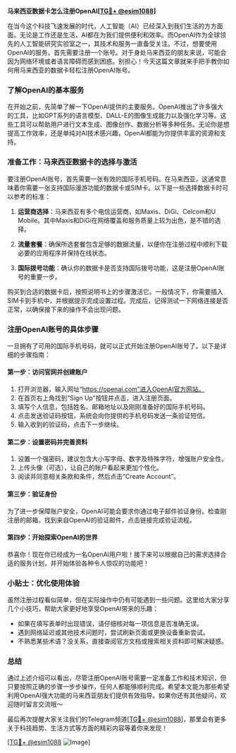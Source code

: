 **马来西亚数据卡怎么注册OpenAI[[TG💪+ @esim1088](https://t.me/s/esim1088)]**

在当今这个科技飞速发展的时代，人工智能（AI）已经深入到我们生活的方方面面。无论是工作还是生活，AI都在为我们提供便利和效率。而OpenAI作为全球领先的人工智能研究实验室之一，其技术和服务一直备受关注。不过，想要使用OpenAI的服务，首先需要注册一个账号。对于身处马来西亚的朋友来说，可能会因为网络环境或者语言障碍而感到困惑。别担心！今天这篇文章就来手把手教你如何用马来西亚的数据卡轻松注册OpenAI账号。

### 了解OpenAI的基本服务

在开始之前，先简单了解一下OpenAI提供的主要服务。OpenAI推出了许多强大的工具，比如GPT系列的语言模型、DALL-E的图像生成能力以及强化学习等。这些工具可以帮助用户进行文本生成、图像创作、数据分析等多种任务。无论你是想提高工作效率，还是单纯对AI技术感兴趣，OpenAI都能为你提供丰富的资源和支持。

### 准备工作：马来西亚数据卡的选择与激活

要注册OpenAI账号，首先需要一张有效的国际手机号码。在马来西亚，这通常意味着你需要一张支持国际漫游功能的数据卡或SIM卡。以下是一些选择数据卡时可以参考的标准：

1. **运营商选择**：马来西亚有多个电信运营商，如Maxis、DiGi、Celcom和U Mobile。其中Maxis和DiGi在网络覆盖和服务质量上较为出色，是不错的选择。
   
2. **流量套餐**：确保所选套餐包含足够的数据流量，以便你在注册过程中顺利下载必要的应用程序并保持在线状态。

3. **国际拨号功能**：确认你的数据卡是否支持国际拨号功能，这是注册OpenAI账号的重要一步。

购买到合适的数据卡后，按照说明书上的步骤激活它。一般情况下，你需要插入SIM卡到手机中，并根据提示完成设置过程。完成后，记得测试一下网络连接是否正常，以确保接下来的操作不会出现问题。

### 注册OpenAI账号的具体步骤

一旦拥有了可用的国际手机号码，就可以正式开始注册OpenAI账号了。以下是详细的步骤指南：

#### 第一步：访问官网并创建账户

1. 打开浏览器，输入网址“https://openai.com”进入OpenAI官方网站。
2. 在首页右上角找到“Sign Up”按钮并点击，进入注册页面。
3. 填写个人信息，包括姓名、邮箱地址以及刚刚准备好的国际手机号码。
4. 点击发送验证码按钮，系统会向你提供的手机号码发送一条验证短信。
5. 输入收到的验证码，点击下一步继续。

#### 第二步：设置密码并完善资料

1. 设置一个强密码，建议包含大小写字母、数字及特殊字符，增强账户安全性。
2. 上传头像（可选），让自己的账户看起来更加个性化。
3. 阅读并同意相关条款和条件，然后点击“Create Account”。

#### 第三步：验证身份

为了进一步保障账户安全，OpenAI可能会要求你通过电子邮件验证身份。检查刚注册的邮箱，找到来自OpenAI的验证邮件，点击链接完成验证流程。

#### 第四步：开始探索OpenAI的世界

恭喜你！现在你已经成为一名OpenAI用户啦！接下来可以根据自己的需求选择合适的服务计划，并开始体验各种令人惊叹的功能吧！

### 小贴士：优化使用体验

虽然注册过程看似简单，但在实际操作中仍有可能遇到一些问题。这里给大家分享几个小技巧，帮助大家更好地享受OpenAI带来的乐趣：

- 如果在填写表单时出现错误，请仔细核对每一项信息是否准确无误。
- 遇到网络延迟或其他技术问题时，尝试刷新页面或更换设备重新尝试。
- 不熟悉某些术语？没关系，直接查阅官方文档或搜索相关资料即可解决疑惑。

### 总结

通过上述介绍可以看出，尽管注册OpenAI账号需要一定准备工作和技术知识，但只要按照正确的步骤一步步操作，任何人都能够顺利完成。希望本文能为那些希望利用OpenAI强大功能的马来西亚朋友们提供有效指导。如果你还有其他疑问，欢迎随时留言交流哦～

最后再次提醒大家关注我们的Telegram频道[[TG💪+ @esim1088](https://t.me/s/esim1088)]，那里会有更多关于科技趋势、生活方式等方面的精彩内容等着你来发现！

[[TG💪+ @esim1088](https://t.me/s/esim1088) ![Image](https://i.postimg.cc/4NQfJmqS/Snipaste-2025-05-13-00-14-12.png)]